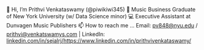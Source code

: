 👋 Hi, I’m Prithvi Venkataswamy (@piwikiwi345)
🌱 Music Business Graduate of New York University (w/ Data Science minor)
💻 Executive Assistant at Dunvagen Music Publishers
📫 How to reach me ... Email: pv848@nyu.edu / prithvi@venkatswamys.com | LinkedIn: [linkedin.com/in/sejalrj/](https://www.linkedin.com/in/prithvivenkataswamy/)https://www.linkedin.com/in/prithvivenkataswamy/
